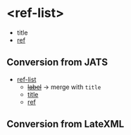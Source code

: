 # &lt;ref-list>
* title
* [ref](ref.md)

## Conversion from JATS
* [ref-list](https://jats.nlm.nih.gov/archiving/tag-library/1.1d1/n-g2i0.html)
	* ~~[label](https://jats.nlm.nih.gov/archiving/tag-library/1.1d1/n-sqf0.html)~~ → merge with `title`
	* [title](https://jats.nlm.nih.gov/archiving/tag-library/1.1d1/n-7fz0.html)
	* [ref](https://jats.nlm.nih.gov/archiving/tag-library/1.1d1/n-2mh0.html)

## Conversion from LateXML
